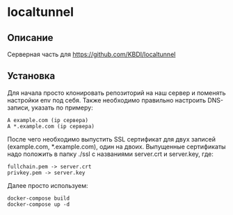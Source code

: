 # localtunnel

## Описание

Серверная часть для https://github.com/KBDI/localtunnel

## Установка

Для начала просто клонировать репозиторий на наш сервер и поменять настройки env под себя.
Также необходимо правильно настроить DNS-записи, указать по примеру:
```
A example.com (ip сервера)
A *.example.com (ip сервера)
```

После чего необходимо выпустить SSL сертификат для двух записей (example.com, *.example.com), один на двоих.
Выпущенные сертификаты надо положить в папку ./ssl с названиями server.crt и server.key, где:
```
fullchain.pem -> server.crt
privkey.pem -> server.key
```

Далее просто используем:
```
docker-compose build
docker-compose up -d
```
